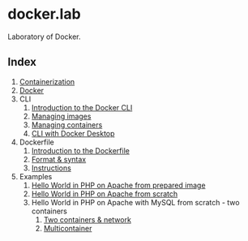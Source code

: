# docker.lab

Laboratory of Docker.

## Index

1. [Containerization](doc/containerization.md)
2. [Docker](doc/docker.md)
3. CLI
    1. [Introduction to the Docker CLI](doc/cli_intro.md)
    2. [Managing images](doc/cli_images.md)
    3. [Managing containers](doc/cli_containers.md)
    4. [CLI with Docker Desktop](doc/cli_and_docker_desktop.md)
4. Dockerfile
    1. [Introduction to the Dockerfile](doc/dockerfile_intro.md)
    2. [Format & syntax](doc/dockerfile_format_and_syntax.md)
    3. [Instructions](doc/dockerfile_instructions.md)
5. Examples
    1. [Hello World in PHP on Apache from prepared image](example/hello-php-and-apache/hello-php-and-apache.md)
    2. [Hello World in PHP on Apache from scratch](example/hello-php-and-apache-from-scratch/hello-php-and-apache-from-scratch.md)
    3. Hello World in PHP on Apache with MySQL from scratch - two containers
        1. [Two containers & network](example/hello-php-and-mysql/network/hello-php-and-mysql.md)
        2. [Multicontainer](example/hello-php-and-mysql/compose/hello-php-and-mysql.md)
